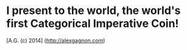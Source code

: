 I present to the world, the world's first Categorical Imperative Coin!
======================================================================
[A.G. (c) 2014] (http://alexgagnon.com)
